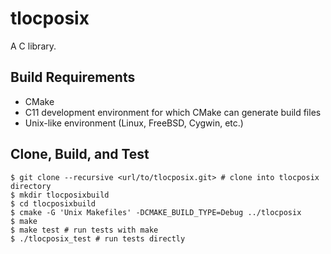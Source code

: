 # tlocposix

A C library.

## Build Requirements

* CMake
* C11 development environment for which CMake can generate build files
* Unix-like environment (Linux, FreeBSD, Cygwin, etc.)

## Clone, Build, and Test

```
$ git clone --recursive <url/to/tlocposix.git> # clone into tlocposix directory
$ mkdir tlocposixbuild
$ cd tlocposixbuild
$ cmake -G 'Unix Makefiles' -DCMAKE_BUILD_TYPE=Debug ../tlocposix
$ make
$ make test # run tests with make
$ ./tlocposix_test # run tests directly
```
